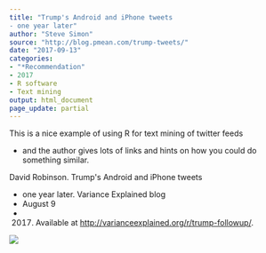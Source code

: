```yaml
---
title: "Trump's Android and iPhone tweets
- one year later"
author: "Steve Simon"
source: "http://blog.pmean.com/trump-tweets/"
date: "2017-09-13"
categories:
- "*Recommendation"
- 2017
- R software
- Text mining
output: html_document
page_update: partial
---
```


This is a nice example of using R for text mining of twitter feeds
- and
the author gives lots of links and hints on how you could do something
similar.

<!---More--->

David Robinson. Trump's Android and iPhone tweets
- one year later.
Variance Explained blog
- August 9
- 2017. Available at
<http://varianceexplained.org/r/trump-followup/>.

![](http://www.pmean.com/new-images/17/trump-tweets01.png)




